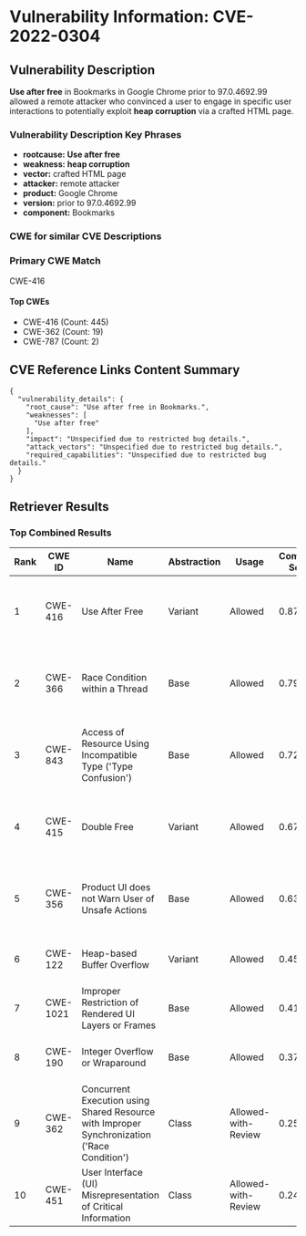 # Vulnerability Information: CVE-2022-0304

## Vulnerability Description
**Use after free** in Bookmarks in Google Chrome prior to 97.0.4692.99 allowed a remote attacker who convinced a user to engage in specific user interactions to potentially exploit **heap corruption** via a crafted HTML page.

### Vulnerability Description Key Phrases
- **rootcause:** **Use after free**
- **weakness:** **heap corruption**
- **vector:** crafted HTML page
- **attacker:** remote attacker
- **product:** Google Chrome
- **version:** prior to 97.0.4692.99
- **component:** Bookmarks

### CWE for similar CVE Descriptions
### Primary CWE Match
CWE-416

#### Top CWEs
- CWE-416 (Count: 445)
- CWE-362 (Count: 19)
- CWE-787 (Count: 2)

## CVE Reference Links Content Summary
```
{
  "vulnerability_details": {
    "root_cause": "Use after free in Bookmarks.",
    "weaknesses": [
      "Use after free"
    ],
    "impact": "Unspecified due to restricted bug details.",
    "attack_vectors": "Unspecified due to restricted bug details.",
    "required_capabilities": "Unspecified due to restricted bug details."
  }
}
```

## Retriever Results

### Top Combined Results

| Rank | CWE ID | Name | Abstraction | Usage | Combined Score | Retrievers | Individual Scores |
|------|--------|------|-------------|-------|---------------|------------|-------------------|
| 1 | CWE-416 | Use After Free | Variant | Allowed | 0.8799 | dense, sparse, graph | dense: 0.621, sparse: 0.613, graph: 0.816 |
| 2 | CWE-366 | Race Condition within a Thread | Base | Allowed | 0.7982 | dense, sparse, graph | dense: 0.567, sparse: 0.522, graph: 0.603 |
| 3 | CWE-843 | Access of Resource Using Incompatible Type ('Type Confusion') | Base | Allowed | 0.7207 | dense, sparse, graph | dense: 0.486, sparse: 0.407, graph: 0.684 |
| 4 | CWE-415 | Double Free | Variant | Allowed | 0.6758 | dense, sparse, graph | dense: 0.505, sparse: 0.335, graph: 0.805 |
| 5 | CWE-356 | Product UI does not Warn User of Unsafe Actions | Base | Allowed | 0.6399 | dense, sparse, graph | dense: 0.528, sparse: 0.281, graph: 0.601 |
| 6 | CWE-122 | Heap-based Buffer Overflow | Variant | Allowed | 0.4525 | dense, sparse | dense: 0.495, sparse: 0.424 |
| 7 | CWE-1021 | Improper Restriction of Rendered UI Layers or Frames | Base | Allowed | 0.4123 | dense, sparse | dense: 0.517, sparse: 0.268 |
| 8 | CWE-190 | Integer Overflow or Wraparound | Base | Allowed | 0.3769 | sparse, graph | sparse: 0.283, graph: 0.602 |
| 9 | CWE-362 | Concurrent Execution using Shared Resource with Improper Synchronization ('Race Condition') | Class | Allowed-with-Review | 0.2521 | dense, sparse | dense: 0.478, sparse: 0.332 |
| 10 | CWE-451 | User Interface (UI) Misrepresentation of Critical Information | Class | Allowed-with-Review | 0.2468 | dense, sparse | dense: 0.519, sparse: 0.280 |

